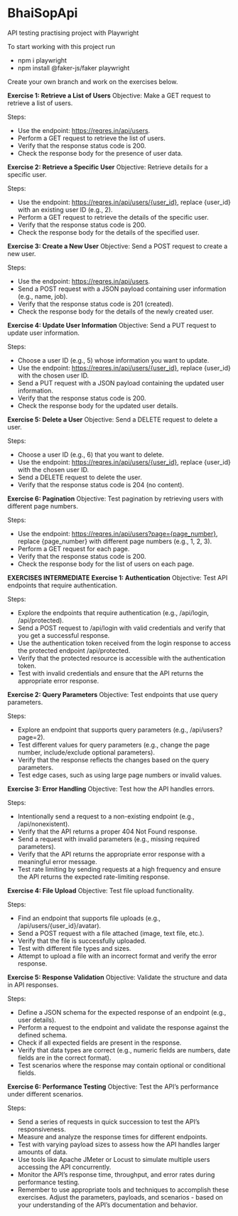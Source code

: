# BhaiSopApi
API testing practising project with Playwright 

To start working with this project run
- npm i playwright
- npm install @faker-js/faker playwright

Create your own branch and work on the exercises below.

**Exercise 1: Retrieve a List of Users**
Objective: Make a GET request to retrieve a list of users.

Steps:

- Use the endpoint: https://reqres.in/api/users.
- Perform a GET request to retrieve the list of users.
- Verify that the response status code is 200.
- Check the response body for the presence of user data.

**Exercise 2: Retrieve a Specific User**
Objective: Retrieve details for a specific user.

Steps:

- Use the endpoint: https://reqres.in/api/users/{user_id}, replace {user_id} with an existing user ID (e.g., 2).
- Perform a GET request to retrieve the details of the specific user.
- Verify that the response status code is 200.
- Check the response body for the details of the specified user.

**Exercise 3: Create a New User**
Objective: Send a POST request to create a new user.

Steps:

- Use the endpoint: https://reqres.in/api/users.
- Send a POST request with a JSON payload containing user information (e.g., name, job).
- Verify that the response status code is 201 (created).
- Check the response body for the details of the newly created user.

**Exercise 4: Update User Information**
Objective: Send a PUT request to update user information.

Steps:

- Choose a user ID (e.g., 5) whose information you want to update.
- Use the endpoint: https://reqres.in/api/users/{user_id}, replace {user_id} with the chosen user ID.
- Send a PUT request with a JSON payload containing the updated user information.
- Verify that the response status code is 200.
- Check the response body for the updated user details.

**Exercise 5: Delete a User**
Objective: Send a DELETE request to delete a user.

Steps:

- Choose a user ID (e.g., 6) that you want to delete.
- Use the endpoint: https://reqres.in/api/users/{user_id}, replace {user_id} with the chosen user ID.
- Send a DELETE request to delete the user.
- Verify that the response status code is 204 (no content).

**Exercise 6: Pagination**
Objective: Test pagination by retrieving users with different page numbers.

Steps:

- Use the endpoint: https://reqres.in/api/users?page={page_number}, replace {page_number} with different page numbers (e.g., 1, 2, 3).
- Perform a GET request for each page.
- Verify that the response status code is 200.
- Check the response body for the list of users on each page.


**EXERCISES INTERMEDIATE**
**Exercise 1: Authentication**
Objective: Test API endpoints that require authentication.

Steps:

- Explore the endpoints that require authentication (e.g., /api/login, /api/protected).
- Send a POST request to /api/login with valid credentials and verify that you get a successful response.
- Use the authentication token received from the login response to access the protected endpoint /api/protected.
- Verify that the protected resource is accessible with the authentication token.
- Test with invalid credentials and ensure that the API returns the appropriate error response.

**Exercise 2: Query Parameters**
Objective: Test endpoints that use query parameters.

Steps:

- Explore an endpoint that supports query parameters (e.g., /api/users?page=2).
- Test different values for query parameters (e.g., change the page number, include/exclude optional parameters).
- Verify that the response reflects the changes based on the query parameters.
- Test edge cases, such as using large page numbers or invalid values.

**Exercise 3: Error Handling**
Objective: Test how the API handles errors.

Steps:

- Intentionally send a request to a non-existing endpoint (e.g., /api/nonexistent).
- Verify that the API returns a proper 404 Not Found response.
- Send a request with invalid parameters (e.g., missing required parameters).
- Verify that the API returns the appropriate error response with a meaningful error message.
- Test rate limiting by sending requests at a high frequency and ensure the API returns the expected rate-limiting response.

**Exercise 4: File Upload**
Objective: Test file upload functionality.

Steps:

- Find an endpoint that supports file uploads (e.g., /api/users/{user_id}/avatar).
- Send a POST request with a file attached (image, text file, etc.).
- Verify that the file is successfully uploaded.
- Test with different file types and sizes.
- Attempt to upload a file with an incorrect format and verify the error response.

**Exercise 5: Response Validation**
Objective: Validate the structure and data in API responses.

Steps:

- Define a JSON schema for the expected response of an endpoint (e.g., user details).
- Perform a request to the endpoint and validate the response against the defined schema.
- Check if all expected fields are present in the response.
- Verify that data types are correct (e.g., numeric fields are numbers, date fields are in the correct format).
- Test scenarios where the response may contain optional or conditional fields.

**Exercise 6: Performance Testing**
Objective: Test the API’s performance under different scenarios.

Steps:

- Send a series of requests in quick succession to test the API’s responsiveness.
- Measure and analyze the response times for different endpoints.
- Test with varying payload sizes to assess how the API handles larger amounts of data.
- Use tools like Apache JMeter or Locust to simulate multiple users accessing the API concurrently.
- Monitor the API’s response time, throughput, and error rates during performance testing.
- Remember to use appropriate tools and techniques to accomplish these exercises. Adjust the parameters, payloads, and scenarios -   based on your understanding of the API’s documentation and behavior.
